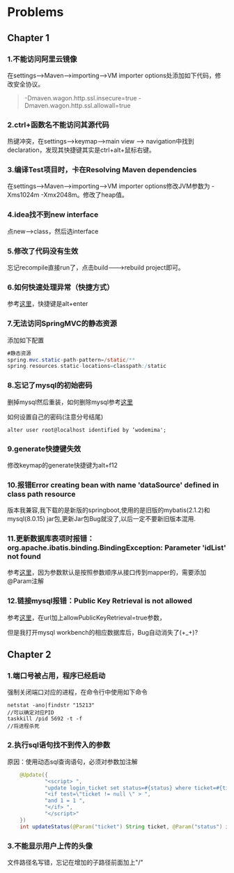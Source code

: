 # Problems

## Chapter 1

### 1.不能访问阿里云镜像

在settings-->Maven-->importing-->VM importer options处添加如下代码，修改安全协议。

> -Dmaven.wagon.http.ssl.insecure=true -Dmaven.wagon.http.ssl.allowall=true

### 2.ctrl+函数名不能访问其源代码

热键冲突，在settings-->keymap-->main view --> navigation中找到declaration，发现其快捷键其实是ctrl+alt+鼠标右键。

### 3.编译Test项目时，卡在Resolving Maven dependencies

在settings-->Maven-->importing-->VM importer options修改JVM参数为 -Xms1024m -Xmx2048m。修改了heap值。

### 4.idea找不到new interface

点new-->class，然后选interface

### 5.修改了代码没有生效

忘记recompile直接run了，点击build--->rebuild project即可。

### 6.如何快速处理异常（快捷方式）

参考[这里](https://blog.csdn.net/a200822146085/article/details/92805214)，快捷键是alt+enter

### 7.无法访问SpringMVC的静态资源

添加如下配置

```java
#静态资源
spring.mvc.static-path-pattern=/static/**
spring.resources.static-locations=classpath:/static
```

### 8.忘记了mysql的初始密码

删掉mysql然后重装，如何删除mysql参考[这里](https://jingyan.baidu.com/article/47a29f24ba369bc0142399db.html)

如何设置自己的密码(注意分号结尾)

```
alter user root@localhost identified by ‘wodemima';
```

### 9.generate快捷键失效

修改keymap的generate快捷键为alt+f12

### 10.报错Error creating bean with name 'dataSource' defined in class path resource

版本我兼容,我下载的是新版的springboot,使用的是旧版的mybatis(2.1.2)和mysql(8.0.15) jar包,更新Jar包Bug就没了,以后一定不要新旧版本混用.

### 11.更新数据库表项时报错：org.apache.ibatis.binding.BindingException: Parameter 'idList' not found

参考[这里](https://blog.csdn.net/qq_28379809/article/details/83342196?depth_1-utm_source=distribute.pc_relevant.none-task-blog-BlogCommendFromBaidu-1&utm_source=distribute.pc_relevant.none-task-blog-BlogCommendFromBaidu-1)，因为参数默认是按照参数顺序从接口传到mapper的，需要添加@Param注解

### 12.链接mysql报错：Public Key Retrieval is not allowed

参考[这里](https://www.jianshu.com/p/a1d262143919)，在url加上allowPublicKeyRetrieval=true参数，

但是我打开mysql workbench的相应数据库后，Bug自动消失了(+_+)?

## Chapter 2

### 1.端口号被占用，程序已经启动

强制关闭端口对应的进程，在命令行中使用如下命令

```
netstat -ano|findstr "15213"
//可以确定对应PID
taskkill /pid 5692 -t -f
//将进程杀死
```

### 2.执行sql语句找不到传入的参数

原因：使用动态sql查询语句，必须对参数加注解

```java
    @Update({
            "<script> ",
            "update login_ticket set status=#{status} where ticket=#{ticket} ",
            "<if test=\"ticket != null \" > ",
            "and 1 = 1 ",
            "</if> ",
            "</script>"
    })
    int updateStatus(@Param("ticket") String ticket, @Param("status") int status);
```

### 3.不能显示用户上传的头像

文件路径名写错，忘记在增加的子路径前面加上"/"